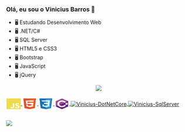 ### Olá, eu sou o Vinicius Barros 👋

- 🖥 Estudando Desenvolvimento Web
- 🖥 .NET/C#
- 🖥 SQL Server
- 🖥 HTML5 e CSS3
- 🖥 Bootstrap
- 🖥 JavaScript
- 🖥 jQuery

<div align="center">
  <a href="https://github.com/ViniciusB">
  <img height="150em" src="https://github-readme-stats.vercel.app/api/top-langs/?username=viniciusb&layout=compact&langs_count=16&theme=dark"/>
</div>

<div style="display: inline_block"><br>
  <img align="center" alt="Vinicius-Js" height="30" width="40" src="https://raw.githubusercontent.com/devicons/devicon/master/icons/javascript/javascript-plain.svg">
  <img align="center" alt="Vinicius-HTML" height="30" width="40" src="https://raw.githubusercontent.com/devicons/devicon/master/icons/html5/html5-original.svg">
  <img align="center" alt="Vinicius-CSS" height="30" width="40" src="https://raw.githubusercontent.com/devicons/devicon/master/icons/css3/css3-original.svg">
  <img align="center" alt="Vinicius-Csharp" height="30" width="40" src="https://raw.githubusercontent.com/devicons/devicon/master/icons/csharp/csharp-original.svg">
  <img align="center" alt="Vinicius-DotNetCore" height="30" width="40" src="https://cdn.jsdelivr.net/gh/devicons/devicon/icons/dotnetcore/dotnetcore-original.svg" />
  <img align="center" alt="Vinicius-SqlServer" height="30" width="40" src="https://cdn.jsdelivr.net/gh/devicons/devicon/icons/bootstrap/bootstrap-original.svg" />
</div>
  
  ##
  
  <div> 
 
  <a href="[https://www.linkedin.com/in/rafaella-ballerini-45875016a](https://www.linkedin.com/in/vinicius-barros-63866b181)" target="_blank"><img src="https://img.shields.io/badge/-LinkedIn-%230077B5?style=for-the-badge&logo=linkedin&logoColor=white" target="_blank"></a> 

</div>
